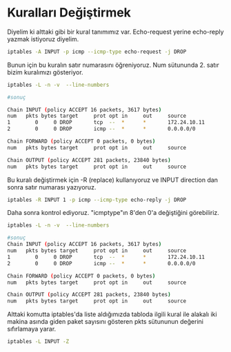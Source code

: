 # Kuralları Değiştirmek

Diyelim ki alttaki gibi bir kural tanımımız var. Echo-request yerine echo-reply yazmak istiyoruz diyelim.

```bash
iptables -A INPUT -p icmp --icmp-type echo-request -j DROP
```
Bunun için  bu kuralın satır numarasını öğreniyoruz. Num sütununda 2. satır bizim kuralımızı gösteriyor.


```bash
iptables -L -n -v  --line-numbers

#sonuç

Chain INPUT (policy ACCEPT 16 packets, 3617 bytes)
num   pkts bytes target     prot opt in     out     source               destination         
1        0     0 DROP       tcp  --  *      *       172.24.10.11         0.0.0.0/0            multiport dports 22,23
2        0     0 DROP       icmp --  *      *       0.0.0.0/0            0.0.0.0/0            icmptype 8

Chain FORWARD (policy ACCEPT 0 packets, 0 bytes)
num   pkts bytes target     prot opt in     out     source               destination         

Chain OUTPUT (policy ACCEPT 281 packets, 23840 bytes)
num   pkts bytes target     prot opt in     out     source               destination 

```


Bu kuralı değiştirmek için -R (replace) kullanıyoruz ve INPUT direction dan sonra satır numarası yazıyoruz.


```bash
iptables -R INPUT 1 -p icmp --icmp-type echo-reply -j DROP
```

Daha sonra kontrol ediyoruz. "icmptype"ın 8'den 0'a değiştiğini görebiliriz.

```bash
iptables -L -n -v  --line-numbers

#sonuç
Chain INPUT (policy ACCEPT 16 packets, 3617 bytes)
num   pkts bytes target     prot opt in     out     source               destination         
1        0     0 DROP       tcp  --  *      *       172.24.10.11         0.0.0.0/0            multiport dports 22,23
2        0     0 DROP       icmp --  *      *       0.0.0.0/0            0.0.0.0/0            icmptype 0

Chain FORWARD (policy ACCEPT 0 packets, 0 bytes)
num   pkts bytes target     prot opt in     out     source               destination         

Chain OUTPUT (policy ACCEPT 281 packets, 23840 bytes)
num   pkts bytes target     prot opt in     out     source               destination
```

Alttaki komutta iptables'da liste aldığımızda tabloda ilgili kural ile alakalı iki makina asında giden paket sayısını gösteren pkts sütununun değerini sıfırlamaya yarar.

```bash
iptables -L INPUT -Z
```

